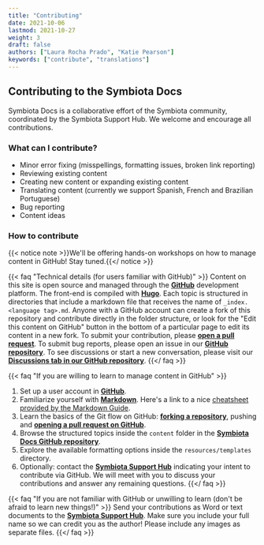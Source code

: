 ```yaml
---
title: "Contributing"
date: 2021-10-06
lastmod: 2021-10-27
weight: 3
draft: false
authors: ["Laura Rocha Prado", "Katie Pearson"]
keywords: ["contribute", "translations"]
---
```


## Contributing to the Symbiota Docs

Symbiota Docs is a collaborative effort of the Symbiota community, coordinated by the Symbiota Support Hub. We welcome and encourage all contributions.

### What can I contribute?

- Minor error fixing (misspellings, formatting issues, broken link reporting)
- Reviewing existing content
- Creating new content or expanding existing content
- Translating content (currently we support Spanish, French and Brazilian Portuguese)
- Bug reporting
- Content ideas

### How to contribute

{{< notice note >}}We'll be offering hands-on workshops on how to manage content in GitHub! Stay tuned.{{</ notice >}}

{{< faq "Technical details (for users familiar with GitHub)" >}}
  Content on this site is open source and managed through the [**GitHub**](https://github.com/) development platform. The front-end is compiled with [**Hugo**](https://gohugo.io/). Each topic is structured in directories that include a markdown file that receives the name of `_index.<language tag>.md`. Anyone with a GitHub account can create a fork of this repository and contribute directly in the folder structure, or look for the "Edit this content on GitHub" button in the bottom of a particular page to edit its content in a new fork. To submit your contribution, please [**open a pull request**](https://docs.github.com/en/pull-requests/collaborating-with-pull-requests/proposing-changes-to-your-work-with-pull-requests/creating-a-pull-request). To submit bug reports, please open an issue in our [**GitHub repository**](https://github.com/BioKIC/symbiota-docs/). To see discussions or start a new conversation, please visit our [**Discussions tab in our GitHub repository**](https://github.com/BioKIC/symbiota-docs/discussions).
{{</ faq >}}

{{< faq "If you are willing to learn to manage content in GitHub" >}}
1. Set up a user account in [**GitHub**](https://github.com/signup?ref_cta=Sign+up&ref_loc=header+logged+out&ref_page=%2F&source=header-home).
2. Familiarize yourself with [**Markdown**](https://en.wikipedia.org/wiki/Markdown). Here's a link to a nice [cheatsheet provided by the Markdown Guide](https://www.markdownguide.org/cheat-sheet/).
3. Learn the basics of the Git flow on GitHub: [**forking a repository**](https://docs.github.com/en/get-started/quickstart/fork-a-repo), pushing and [**opening a pull request on GitHub**]((https://docs.github.com/en/pull-requests/collaborating-with-pull-requests/proposing-changes-to-your-work-with-pull-requests/creating-a-pull-request)).
4. Browse the structured topics inside the `content` folder in the [**Symbiota Docs GitHub repository**](https://github.com/BioKIC/symbiota-docs).
5. Explore the available formatting options inside the `resources/templates` directory.
6. Optionally: contact the [**Symbiota Support Hub**](mailto:symbiota@asu.edu) indicating your intent to contribute via GitHub. We will meet with you to discuss your contributions and answer any remaining questions.
{{</ faq >}}

{{< faq "If you are not familiar with GitHub or unwilling to learn (don't be afraid to learn new things!)" >}}
Send your contributions as Word or text documents to the [**Symbiota Support Hub**](mailto:symbiota@asu.edu). Make sure you include your full name so we can credit you as the author! Please include any images as separate files.
{{</ faq >}}




